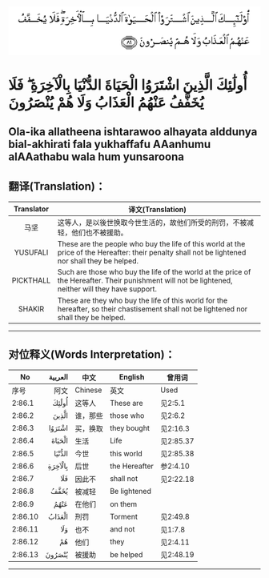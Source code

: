 ![002:086](images/002_086.gif)

#  أُولَٰئِكَ الَّذِينَ اشْتَرَوُا الْحَيَاةَ الدُّنْيَا بِالْآخِرَةِ ۖ فَلَا يُخَفَّفُ عَنْهُمُ الْعَذَابُ وَلَا هُمْ يُنْصَرُونَ 

## Ola-ika allatheena ishtarawoo alhayata alddunya bial-akhirati fala yukhaffafu AAanhumu alAAathabu wala hum yunsaroona

## 翻译(Translation)：

| Translator | 译文(Translation)                                            |
| :--------: | ------------------------------------------------------------ |
|    马坚    | 这等人，是以後世换取今世生活的，故他们所受的刑罚，不被减轻，他们也不被援助。 |
|  YUSUFALI  | These are the people who buy the life of this world at the price of the Hereafter: their penalty shall not be lightened nor shall they be helped. |
| PICKTHALL  | Such are those who buy the life of the world at the price of the Hereafter. Their punishment will not be lightened, neither will they have support. |
|   SHAKIR   | These are they who buy the life of this world for the hereafter, so their chastisement shall not be lightened nor shall they be helped. |

---

## 对位释义(Words Interpretation)：

| No      | العربية | 中文     | English       | 曾用词    |
| ------- | ------: | -------- | ------------- | --------- |
| 序号    |    阿文 | Chinese  | 英文          | Used      |
| 2:86.1  |   أُولَٰئِكَ | 这等人   | These are     | 见2:5.1   |
| 2:86.2  |   الَّذِينَ | 谁，那些 | those who     | 见2:6.2   |
| 2:86.3  |  اشْتَرَوُا | 买，换取 | they bought   | 见2:16.3  |
| 2:86.4  |  الْحَيَاةَ | 生活     | Life          | 见2:85.37 |
| 2:86.5  |  الدُّنْيَا | 今世     | this world    | 见2:85.38 |
| 2:86.6  | بِالْآخِرَةِ | 后世     | the Hereafter | 参2:4.10  |
| 2:86.7  |     فَلَا | 因此不   | shall not     | 见2:22.18 |
| 2:86.8  |    يُخَفَّفُ | 被减轻   | Be lightened  |           |
| 2:86.9  |    عَنْهُمُ | 在他们   | on them       |           |
| 2:86.10 |  الْعَذَابُ | 刑罚     | Torment       | 见2:49.8  |
| 2:86.11 |     وَلَا | 也不     | and not       | 见1:7.8   |
| 2:86.12 |      هُمْ | 他们     | they          | 见2:4.11  |
| 2:86.13 |  يُنْصَرُونَ | 被援助   | be helped     | 见2:48.19 |

---
